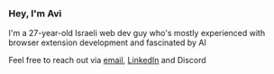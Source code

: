 ### Hey, I'm Avi

I'm a 27-year-old Israeli web dev guy who's mostly experienced with browser extension development and fascinated by AI  

Feel free to reach out via [email](mailto:avi6106@gmail.com), [LinkedIn](https://linkedin.com/in/avi12) and Discord  
